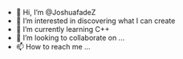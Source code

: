 - 👋 Hi, I’m @JoshuafadeZ
- 👀 I’m interested in discovering what I can create
- 🌱 I’m currently learning C++
- 💞️ I’m looking to collaborate on ...
- 📫 How to reach me ...

<!---
JoshuafadeZ/JoshuafadeZ is a ✨ special ✨ repository because its `README.md` (this file) appears on your GitHub profile.
You can click the Preview link to take a look at your changes.
--->
